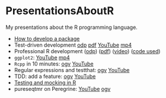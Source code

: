 # PresentationsAboutR

My presentations about the R programming language.

 * [How to develop a package](PackageDevelopment/README.md)
 * Test-driven development [odp](TestDrivenDevelopment/TestDrivenDevelopment.odp) [pdf](TestDrivenDevelopment.pdf) [YouTube](https://youtu.be/uU9e4nLfSu8) [mp4](TestDrivenDevelopment/tdd.mp4)
 * Professional R development ([odp](ProfessionalRdevelopment/ProfessionalRDevelopment.odp)) ([pdf](ProfessionalRDevelopment.pdf)) ([video](http://streaming3.service.rug.nl/p2gplayer/Player.aspx?id=c9GNy2)) ([code used](https://github.com/richelbilderbeek/prde))
 * `ggplot2`: [YouTube](https://youtu.be/bZYvmdJ-47A) [mp4](ggplot2/ggplot2.mp4)
 * `Rcpp` in 10 minutes: [ogv](http://richelbilderbeek.nl/rcpp.ogv) [YouTube](https://youtu.be/SgXVRHqh9l8)
 * Regular expressions and testthat: [ogv](http://richelbilderbeek.nl/06_regex_and_testthat.ogv) [YouTube](https://youtu.be/qKXl2gk_Z7U)
 * TDD: add a feature: [ogv](http://richelbilderbeek.nl/tdd_in_r_add_feature.ogv) [YouTube](https://youtu.be/Qn_UYBz9k2w)
 * [Testing and mocking in R](https://github.com/richelbilderbeek/testing_and_mocking_in_r) 
 * pureseqtmr on Peregrine: [YouTube](https://youtu.be/pLU94NXRFhw) [ogv](http://richelbilderbeek.nl/pureseqtmr_on_peregrine.ogv)


